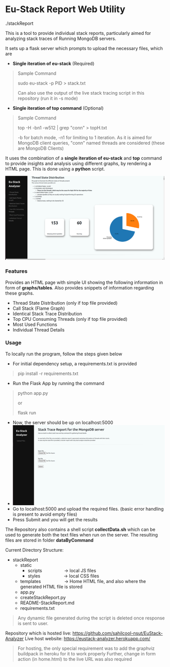 # Eu-Stack Report Web Utility
./stackReport

This is a tool to provide individual stack reports, particularly aimed for analyzing stack traces of Running MongoDB servers.

It sets up a flask server which prompts to upload the necessary files, which are
 - **Single iteration of eu-stack**  (Required) 
 > Sample Command
 >
 > sudo eu-stack -p PID > stack.txt
 >
 > Can also use the output of the live stack tracing script in this repository (run it in -s mode)
 >
 - **Single iteration of top command**  (Optional)
 > Sample Command
 >
 > top -H -bn1 -w512 | grep "conn" > topH.txt
 > 
 > -b for batch mode, -n1 for limiting to 1 iteration. As it is aimed for MongoDB client queries, "conn" named threads are considered (these are MongoDB Clients)

It uses the combination of a **single iteration of eu-stack** and **top** command to provide insights and analysis using different graphs, by rendering a HTML page. This is done using a **python** script.

!["Individual Stack Report Screenshot"](https://github.com/sahilcool-nsut/MongoDB-Stack-Tracing-Tool/blob/main/Screenshots/StackReportScreenshot.png "Individual Stack Report")

### Features
Provides an HTML page with simple UI showing the following information in form of **graphs/tables**. Also provides snippets of information regarding these graphs.

 - Thread State Distribution (only if top file provided)
 - Call Stack (Flame Graph)
 - Identical Stack Trace Distribution
 - Top CPU Consuming Threads (only if top file provided)
 - Most Used Functions
 - Individual Thread Details

### Usage
To locally run the program, follow the steps given below
 - For initial dependency setup, a requirements.txt is provided
 > pip install -r requirements.txt
 - Run the Flask App by running the command
 > python app.py
 >
 > or
 >
 > flask run
 - Now, the server should be up on localhost:5000
 - !["Upload Files Landing Page"](https://github.com/sahilcool-nsut/MongoDB-Stack-Tracing-Tool/blob/main/Screenshots/UploadPage.png "Upload Files Landing Page")
 - Go to localhost:5000 and upload the required files. (basic error handling is present to avoid empty files)
 - Press Submit and you will get the results

The Repository also contains a shell script **collectData.sh** which can be used to generate both the text files when run on the server. The resulting files are stored in folder **dataByCommand**

Current Directory Structure:
 - stackReport
    - static 
      - scripts&emsp;&emsp;&emsp;&emsp;&emsp;-> local JS files
      - styles&emsp;&emsp;&emsp;&emsp;&emsp; -> local CSS files
    - templates &emsp;&emsp;&emsp;&emsp;&emsp;-> Home HTML file, and also where the generated HTML file is stored
    - app.py
    - createStackReport.py
    - README-StackReport.md
    - requirements.txt
> Any dynamic file generated during the script is deleted once response is sent to user.
    
    
Repository which is hosted live: https://github.com/sahilcool-nsut/EuStack-Analyzer
Live host website: https://eustack-analyzer.herokuapp.com/

> For hosting, the only special requirement was to add the graphviz buildpack in heroku for it to work properly
> Further, change in form action (in home.html) to the live URL was also required
